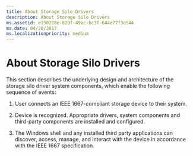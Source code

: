 ```yaml
---
title: About Storage Silo Drivers
description: About Storage Silo Drivers
ms.assetid: e150228e-820f-49ac-bc3f-644e77f3d544
ms.date: 04/20/2017
ms.localizationpriority: medium
---
```


# About Storage Silo Drivers

This section describes the underlying design and architecture of the storage silo driver system components, which enable the following sequence of events:

1. User connects an IEEE 1667-compliant storage device to their system.

2. Device is recognized. Appropriate drivers, system components and third-party components are installed and configured.

3. The Windows shell and any installed third party applications can discover, access, manage, and interact with the device in accordance with the IEEE 1667 specification.
